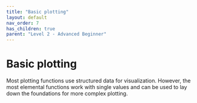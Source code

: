 ```yaml
---
title: "Basic plotting"
layout: default
nav_order: 7
has_children: true
parent: "Level 2 - Advanced Beginner"
---
```


# Basic plotting

Most plotting functions use structured data for visualization. However, the most elemental functions work with single values and can be used to lay down the foundations for more complex plotting. 


